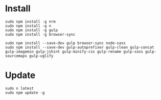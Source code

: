 # Install
    sudo npm install -g nrm
    sudo npm install -g n
    sudo npm install -g gulp
    sudo npm install -g browser-sync

    sudo npm install --save-dev gulp browser-sync node-sass
    sudo npm install --save-dev gulp-autoprefixer gulp-clean gulp-concat gulp-imagemin gulp-jshint gulp-minify-css gulp-rename gulp-sass gulp-sourcemaps gulp-uglify

# Update
    sudo n latest
    sudo npm update -g
